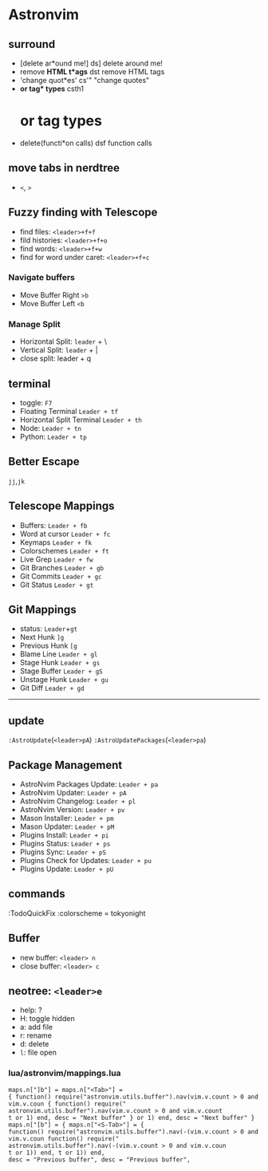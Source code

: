 # Astronvim

## surround

- [delete ar*ound me!] ds] delete around me!
- remove <b>HTML t\*ags</b> dst remove HTML tags
- 'change quot\*es' cs'" "change quotes"
- <b>or tag\* types</b> csth1<CR> <h1>or tag types</h1>
- delete(functi\*on calls) dsf function calls

## move tabs in nerdtree

- `<`, `>`

## Fuzzy finding with Telescope

- find files: `<leader>+f+f`
- fild histories: `<leader>+f+o`
- find words: `<leader>+f+w`
- find for word under caret: `<leader>+f+c`

### Navigate buffers

- Move Buffer Right `>b`
- Move Buffer Left `<b`

### Manage Split

- Horizontal Split: `leader` + \
- Vertical Split: `leader` + |
- close split: leader + q

## terminal

- toggle: `F7`
- Floating Terminal `Leader + tf`
- Horizontal Split Terminal `Leader + th`
- Node: `Leader + tn`
- Python: `Leader + tp`

## Better Escape

`jj`,`jk`

## Telescope Mappings

- Buffers: `Leader + fb`
- Word at cursor `Leader + fc`
- Keymaps `Leader + fk`
- Colorschemes `Leader + ft`
- Live Grep `Leader + fw`
- Git Branches `Leader + gb`
- Git Commits `Leader + gc`
- Git Status `Leader + gt`

## Git Mappings

- status: `Leader`+`gt`
- Next Hunk `]g`
- Previous Hunk `[g`
- Blame Line `Leader + gl`
- Stage Hunk `Leader + gs`
- Stage Buffer `Leader + gS`
- Unstage Hunk `Leader + gu`
- Git Diff `Leader + gd`

---

## update

`:AstroUpdate`(`<leader>pA`)
`:AstroUpdatePackages`(`<leader>pa`)

## Package Management

- AstroNvim Packages Update: `Leader + pa`
- AstroNvim Updater: `Leader + pA`
- AstroNvim Changelog: `Leader + pl`
- AstroNvim Version: `Leader + pv`
- Mason Installer: `Leader + pm`
- Mason Updater: `Leader + pM`
- Plugins Install: `Leader + pi`
- Plugins Status: `Leader + ps`
- Plugins Sync: `Leader + pS`
- Plugins Check for Updates: `Leader + pu`
- Plugins Update: `Leader + pU`

## commands

:TodoQuickFix
:colorscheme = tokyonight

## Buffer

- new buffer: `<leader> n`
- close buffer: `<leader> c`

## neotree: `<leader>e`

- help: ?
- H: toggle hidden
- a: add file
- r: rename
- d: delete
- `l`: file open

### lua/astronvim/mappings.lua

```
maps.n["]b"] = maps.n["<Tab>"] =
{ function() require("astronvim.utils.buffer").nav(vim.v.count > 0 and vim.v.coun { function() require("
astronvim.utils.buffer").nav(vim.v.count > 0 and vim.v.count
t or 1) end, desc = "Next buffer" } or 1) end, desc = "Next buffer" }
maps.n["[b"] = { maps.n["<S-Tab>"] = {
function() require("astronvim.utils.buffer").nav(-(vim.v.count > 0 and vim.v.coun function() require("
astronvim.utils.buffer").nav(-(vim.v.count > 0 and vim.v.coun
t or 1)) end, t or 1)) end,
desc = "Previous buffer", desc = "Previous buffer",
```